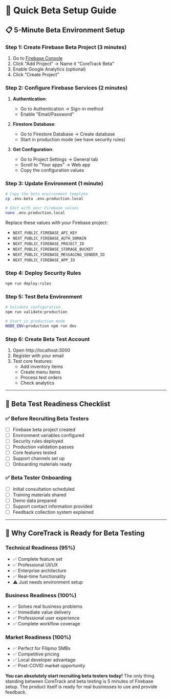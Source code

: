 # 🚀 Quick Beta Setup Guide

## 📋 **5-Minute Beta Environment Setup**

### **Step 1: Create Firebase Beta Project (3 minutes)**
1. Go to [Firebase Console](https://console.firebase.google.com)
2. Click "Add Project" → Name it "CoreTrack Beta"
3. Enable Google Analytics (optional)
4. Click "Create Project"

### **Step 2: Configure Firebase Services (2 minutes)**
1. **Authentication**:
   - Go to Authentication → Sign-in method
   - Enable "Email/Password"
   
2. **Firestore Database**:
   - Go to Firestore Database → Create database
   - Start in production mode (we have security rules)
   
3. **Get Configuration**:
   - Go to Project Settings → General tab
   - Scroll to "Your apps" → Web app
   - Copy the configuration values

### **Step 3: Update Environment (1 minute)**
```bash
# Copy the beta environment template
cp .env.beta .env.production.local

# Edit with your Firebase values
nano .env.production.local
```

Replace these values with your Firebase project:
- `NEXT_PUBLIC_FIREBASE_API_KEY`
- `NEXT_PUBLIC_FIREBASE_AUTH_DOMAIN` 
- `NEXT_PUBLIC_FIREBASE_PROJECT_ID`
- `NEXT_PUBLIC_FIREBASE_STORAGE_BUCKET`
- `NEXT_PUBLIC_FIREBASE_MESSAGING_SENDER_ID`
- `NEXT_PUBLIC_FIREBASE_APP_ID`

### **Step 4: Deploy Security Rules**
```bash
npm run deploy:rules
```

### **Step 5: Test Beta Environment**
```bash
# Validate configuration
npm run validate:production

# Start in production mode
NODE_ENV=production npm run dev
```

### **Step 6: Create Beta Test Account**
1. Open http://localhost:3000
2. Register with your email
3. Test core features:
   - Add inventory items
   - Create menu items
   - Process test orders
   - Check analytics

---

## 🧪 **Beta Test Readiness Checklist**

### **✅ Before Recruiting Beta Testers**
- [ ] Firebase beta project created
- [ ] Environment variables configured  
- [ ] Security rules deployed
- [ ] Production validation passes
- [ ] Core features tested
- [ ] Support channels set up
- [ ] Onboarding materials ready

### **✅ Beta Tester Onboarding**
- [ ] Initial consultation scheduled
- [ ] Training materials shared
- [ ] Demo data prepared
- [ ] Support contact information provided
- [ ] Feedback collection system explained

---

## 🎯 **Why CoreTrack is Ready for Beta Testing**

### **Technical Readiness (95%)**
- ✅ Complete feature set
- ✅ Professional UI/UX
- ✅ Enterprise architecture
- ✅ Real-time functionality
- ⚠️ Just needs environment setup

### **Business Readiness (100%)**
- ✅ Solves real business problems
- ✅ Immediate value delivery
- ✅ Professional user experience
- ✅ Complete workflow coverage

### **Market Readiness (100%)**
- ✅ Perfect for Filipino SMBs
- ✅ Competitive pricing
- ✅ Local developer advantage
- ✅ Post-COVID market opportunity

**You can absolutely start recruiting beta testers today!** The only thing standing between CoreTrack and beta testing is 5 minutes of Firebase setup. The product itself is ready for real businesses to use and provide feedback.
